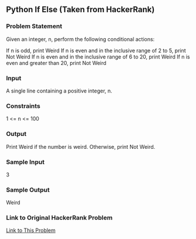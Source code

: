 ## Python If Else (Taken from HackerRank)

### Problem Statement

Given an integer, n, perform the following conditional actions:

If n is odd, print Weird
If n is even and in the inclusive range of 2 to 5, print Not Weird
If n is even and in the inclusive range of 6 to 20, print Weird
If n is even and greater than 20, print Not Weird


### Input

A single line containing a positive integer, n.

### Constraints

1 <= n <= 100

### Output

Print Weird if the number is weird. Otherwise, print Not Weird. 

### Sample Input

3

### Sample Output

Weird

### Link to Original HackerRank Problem

[Link to This Problem](https://www.hackerrank.com/challenges/py-if-else/problem)